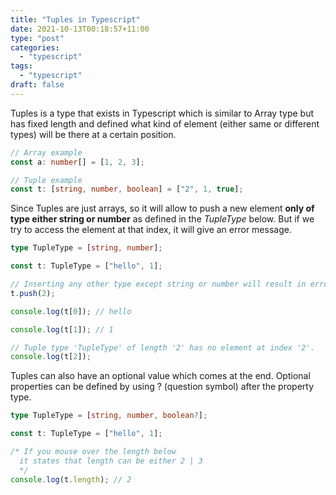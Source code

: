 ```yaml
---
title: "Tuples in Typescript"
date: 2021-10-13T00:18:57+11:00
type: "post"
categories:
  - "typescript"
tags:
  - "typescript"
draft: false
---
```


Tuples is a type that exists in Typescript which is similar to Array type but has fixed length and defined what kind of element (either same or different types) will be there at a certain position.

```typescript
// Array example
const a: number[] = [1, 2, 3];

// Tuple example
const t: [string, number, boolean] = ["2", 1, true];
```

Since Tuples are just arrays, so it will allow to push a new element **only of type either string or number** as defined in the _TupleType_ below. But if we try to access the element at that index, it will give an error message.

```typescript
type TupleType = [string, number];

const t: TupleType = ["hello", 1];

// Inserting any other type except string or number will result in error
t.push(2);

console.log(t[0]); // hello

console.log(t[1]); // 1

// Tuple type 'TupleType' of length '2' has no element at index '2'.
console.log(t[2]);
```

Tuples can also have an optional value which comes at the end. Optional properties can be defined by using ? (question symbol) after the property type.

```typescript
type TupleType = [string, number, boolean?];

const t: TupleType = ["hello", 1];

/* If you mouse over the length below 
  it states that length can be either 2 | 3
  */
console.log(t.length); // 2
```
